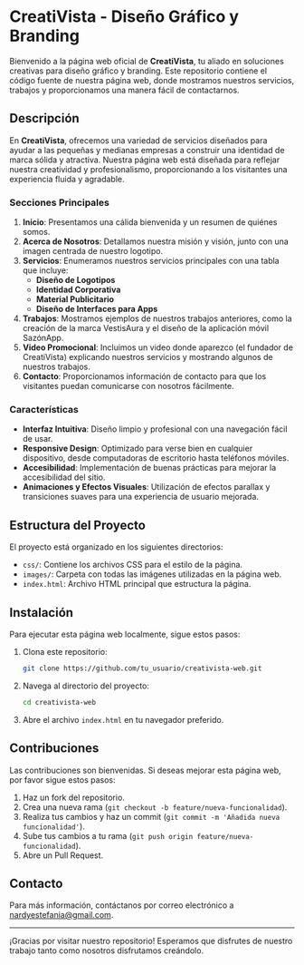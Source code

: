 

# CreatiVista - Diseño Gráfico y Branding

Bienvenido a la página web oficial de **CreatiVista**, tu aliado en soluciones creativas para diseño gráfico y branding. Este repositorio contiene el código fuente de nuestra página web, donde mostramos nuestros servicios, trabajos y proporcionamos una manera fácil de contactarnos.

## Descripción

En **CreatiVista**, ofrecemos una variedad de servicios diseñados para ayudar a las pequeñas y medianas empresas a construir una identidad de marca sólida y atractiva. Nuestra página web está diseñada para reflejar nuestra creatividad y profesionalismo, proporcionando a los visitantes una experiencia fluida y agradable.

### Secciones Principales

1. **Inicio**: Presentamos una cálida bienvenida y un resumen de quiénes somos.
2. **Acerca de Nosotros**: Detallamos nuestra misión y visión, junto con una imagen centrada de nuestro logotipo.
3. **Servicios**: Enumeramos nuestros servicios principales con una tabla que incluye:
   - **Diseño de Logotipos**
   - **Identidad Corporativa**
   - **Material Publicitario**
   - **Diseño de Interfaces para Apps**
4. **Trabajos**: Mostramos ejemplos de nuestros trabajos anteriores, como la creación de la marca VestisAura y el diseño de la aplicación móvil SazónApp.
5. **Video Promocional**: Incluimos un video donde aparezco (el fundador de CreatiVista) explicando nuestros servicios y mostrando algunos de nuestros trabajos.
6. **Contacto**: Proporcionamos información de contacto para que los visitantes puedan comunicarse con nosotros fácilmente.

### Características

- **Interfaz Intuitiva**: Diseño limpio y profesional con una navegación fácil de usar.
- **Responsive Design**: Optimizado para verse bien en cualquier dispositivo, desde computadoras de escritorio hasta teléfonos móviles.
- **Accesibilidad**: Implementación de buenas prácticas para mejorar la accesibilidad del sitio.
- **Animaciones y Efectos Visuales**: Utilización de efectos parallax y transiciones suaves para una experiencia de usuario mejorada.

## Estructura del Proyecto

El proyecto está organizado en los siguientes directorios:

- `css/`: Contiene los archivos CSS para el estilo de la página.
- `images/`: Carpeta con todas las imágenes utilizadas en la página web.
- `index.html`: Archivo HTML principal que estructura la página.

## Instalación

Para ejecutar esta página web localmente, sigue estos pasos:

1. Clona este repositorio:
    ```bash
    git clone https://github.com/tu_usuario/creativista-web.git
    ```

2. Navega al directorio del proyecto:
    ```bash
    cd creativista-web
    ```

3. Abre el archivo `index.html` en tu navegador preferido.

## Contribuciones

Las contribuciones son bienvenidas. Si deseas mejorar esta página web, por favor sigue estos pasos:

1. Haz un fork del repositorio.
2. Crea una nueva rama (`git checkout -b feature/nueva-funcionalidad`).
3. Realiza tus cambios y haz un commit (`git commit -m 'Añadida nueva funcionalidad'`).
4. Sube tus cambios a tu rama (`git push origin feature/nueva-funcionalidad`).
5. Abre un Pull Request.

## Contacto

Para más información, contáctanos por correo electrónico a nardyestefania@gmail.com.

---

¡Gracias por visitar nuestro repositorio! Esperamos que disfrutes de nuestro trabajo tanto como nosotros disfrutamos creándolo.

